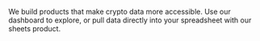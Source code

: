 We build products that make crypto data more accessible. Use our dashboard to explore, or pull data directly into your spreadsheet with our sheets product.